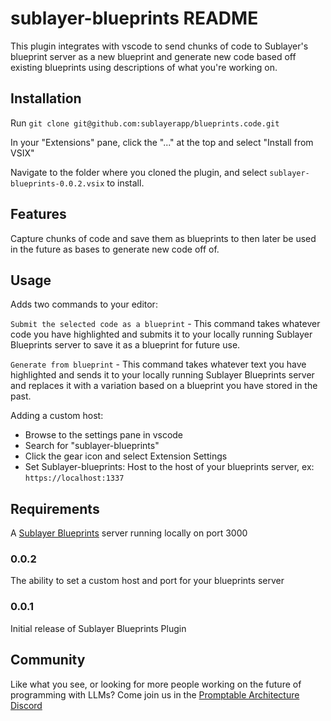 # sublayer-blueprints README

This plugin integrates with vscode to send chunks of code to Sublayer's
blueprint server as a new blueprint and generate new code based off existing
blueprints using descriptions of what you're working on.

## Installation

Run `git clone git@github.com:sublayerapp/blueprints.code.git`

In your "Extensions" pane, click the "..." at the top and select "Install from
VSIX" 

Navigate to the folder where you cloned the plugin, and select
`sublayer-blueprints-0.0.2.vsix` to install.

## Features

Capture chunks of code and save them as blueprints to then later be used in the
future as bases to generate new code off of.

## Usage

Adds two commands to your editor:

`Submit the selected code as a blueprint` - This command takes whatever code you
have highlighted and submits it to your locally running Sublayer Blueprints
server to save it as a blueprint for future use.

`Generate from blueprint` - This command takes whatever text you have
highlighted and sends it to your locally running Sublayer Blueprints server and
replaces it with a variation based on a blueprint you have stored in the past.

Adding a custom host:
- Browse to the settings pane in vscode
- Search for "sublayer-blueprints"
- Click the gear icon and select Extension Settings
- Set Sublayer-blueprints: Host to the host of your blueprints server, ex:
  `https://localhost:1337`


## Requirements

A [Sublayer Blueprints](https://github.com/sublayerapp/blueprints) server running locally on port 3000


### 0.0.2

The ability to set a custom host and port for your blueprints server

### 0.0.1

Initial release of Sublayer Blueprints Plugin

## Community

Like what you see, or looking for more people working on the future of
programming with LLMs? Come join us in the [Promptable Architecture
Discord](https://discord.gg/sjTJszPwXt)
